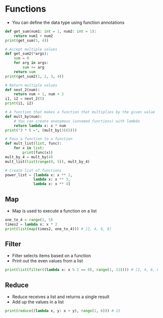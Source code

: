 # Functions
* You can define the data type using function annotations

```python
def get_sum(num1: int = 1, num2: int = 1):
    return num1 + num2
print(get_sum(5, 4))

# Accept multiple values
def get_sum2(*args):
    sum = 0
    for arg in args:
        sum += arg
    return sum
print(get_sum2(1, 2, 3, 4))

# Return multiple values
def next_2(num):
    return num + 1, num + 2
i1, i2 = next_2(5)
print(i1, i2)

# A function that makes a function that multiplies by the given value
def mult_by(num):
    # You can create anonymous (unnamed functions) with lambda
    return lambda x: x * num
print("3 * 5 =", (mult_by(3)(5)))

# Pass a function to a function
def mult_list(list, func):
    for x in list:
        print(func(x))
mult_by_4 = mult_by(4)
mult_list(list(range(0, 5)), mult_by_4)

# Create list of functions
power_list = [lambda x: x ** 2,
             lambda x: x ** 3,
             lambda x: x ** 4]
```

## **Map**
* Map is used to execute a function on a list
```python 
one_to_4 = range(1, 5)
times2 = lambda x: x * 2
print(list(map(times2, one_to_4))) # [2, 4, 6, 8]
```

## **Filter**
* Filter selects items based on a function
* Print out the even values from a list
```python
print(list(filter((lambda x: x % 2 == 0), range(1, 11)))) # [2, 4, 6, 8, 10]
```

## **Reduce**
* Reduce receives a list and returns a single result
* Add up the values in a list
```python
print(reduce((lambda x, y: x + y), range(1, 6))) # 15
```